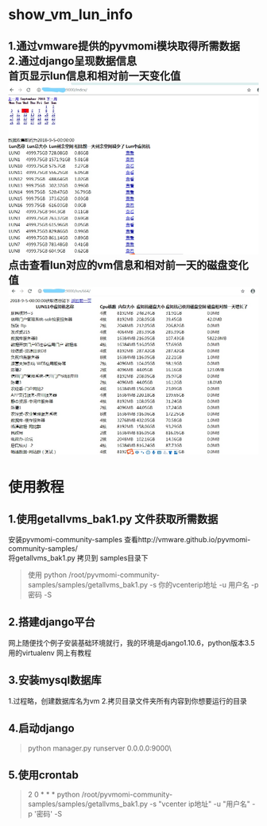 # show_vm_lun_info
1.通过vmware提供的pyvmomi模块取得所需数据\
2.通过django呈现数据信息\
首页显示lun信息和相对前一天变化值\
![image](https://github.com/276622709/show_vm_lun_info/blob/master/1.jpg)
点击查看lun对应的vm信息和相对前一天的磁盘变化值\
![image](https://github.com/276622709/show_vm_lun_info/blob/master/2.jpg)
-------------------------------------------------------------------------
# 使用教程
## 1.使用getallvms_bak1.py 文件获取所需数据
安装pyvmomi-community-samples 查看http://vmware.github.io/pyvmomi-community-samples/ \
将getallvms_bak1.py 拷贝到 samples目录下
>使用 python /root/pyvmomi-community-samples/samples/getallvms_bak1.py -s 你的vcenterip地址 -u 用户名 -p 密码 -S 
## 2.搭建django平台
网上随便找个例子安装基础环境就行，我的环境是django1.10.6，python版本3.5 用的virtualenv 网上有教程
## 3.安装mysql数据库
1.过程略，创建数据库名为vm
2.拷贝目录文件夹所有内容到你想要运行的目录
## 4.启动django
> python manager.py runserver 0.0.0.0:9000\
## 5.使用crontab
> 2 0 * * * python /root/pyvmomi-community-samples/samples/getallvms_bak1.py -s "vcenter ip地址" -u "用户名" -p '密码' -S


